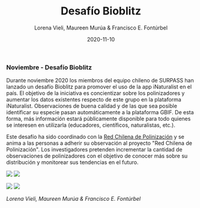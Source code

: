 ﻿---
layout: post
author: "Lorena Vieli, Maureen Murúa & Francisco E. Fontúrbel"
title: "Desafío Bioblitz"
date: "2020-11-10"
image: images/blog/bioblitz_narrow.jpg
image_header:  images/blog/bee_photo_bioblitz.jpg
categories: ["Monitoring"]
tags: ["Monitoring", "Data", "Biodiversity collection", "Interaction"]
publish: true
---

### Noviembre - Desafío Bioblitz 

Durante noviembre 2020 los miembros del equipo chileno de SURPASS han lanzado un desafío Bioblitz para promover el uso de la app iNaturalist en el país. El objetivo de la iniciativa es concientizar sobre los polinizadores y aumentar los datos existentes respecto de este grupo en la plataforma iNaturalist. Observaciones de buena calidad y de las que sea posible identificar su especie pasan automáticamente a la plataforma GBIF. De esta forma, más información estará públicamente disponible para todo quienes se interesen en utilizarla (educadores, científicos, naturalistas, etc.).

Este desafío ha sido coordinado con la [Red Chilena de Polinización](https://polinizacionchile.org) y se anima a las personas a adherir su observación al proyecto "Red Chilena de Polinización". Los investigadores pretenden incrementar la cantidad de observaciones de polinizadores con el objetivo de conocer más sobre su distribución y monitorear sus tendencias en el futuro.

![](/images/blog/AFICHE-DIGITAL-SURPASS_INSTAGRAM5-2.png#floatleft)
![](/images/blog/AFICHE-DIGITAL-SURPASS_INSTAGRAM6.png#floatright)

![](/images/blog/AFICHE-DIGITAL-SURPASS_INSTAGRAM3.png#floatleft)
![](/images/blog/AFICHE-DIGITAL-SURPASS_INSTAGRAM7.png#floatright)

*Lorena Vieli, Maureen Murúa & Francisco E. Fontúrbel*